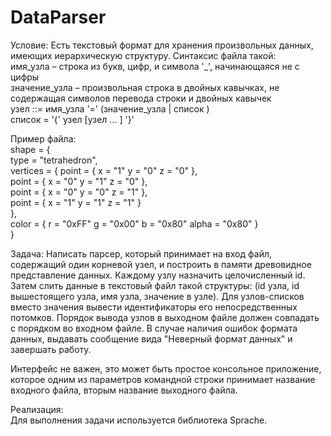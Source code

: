 # DataParser

Условие: Есть текстовый формат для хранения произвольных данных, имеющих иерархическую структуру. Синтаксис файла такой:  
имя_узла – строка из букв, цифр, и символа '_', начинающаяся не с цифры  
значение_узла – произвольная строка в двойных кавычках, не содержащая символов перевода строки и двойных кавычек  
узел ::= имя_узла '=' (значение_узла | список )  
список = '{' узел [узел ... ] '}'  

Пример файла:  
shape = {  
type = "tetrahedron",  
vertices = { 
point = { x = "1" y = "0" z = "0" },  
point = { x = "0" y = "1" z = "0" },  
point = { x = "0" y = "0" z = "1" },  
point = { x = "1" y = "1" z = "1" }  
},  
color = { r = "0xFF" g = "0x00" b = "0x80" alpha = "0x80" }  
}  

Задача: Написать парсер, который принимает на вход файл, содержащий один корневой узел, и построить в памяти древовидное представление данных. Каждому узлу назначить целочисленный id. Затем слить данные в текстовый файл такой структуры: (id узла, id вышестоящего узла, имя узла, значение в узле). Для узлов-списков вместо значения вывести идентификаторы его непосредственных потомков.
Порядок вывода узлов в выходном файле должен совпадать с порядком во входном файле.
В случае наличия ошибок формата данных, выдавать сообщение вида "Неверный формат данных" и завершать работу.  

Интерфейс не важен, это может быть простое консольное приложение, которое одним из параметров командной строки принимает название входного файла, вторым название выходного файла.  

Реализация:  
Для выполнения задачи используется библиотека Sprache.  
